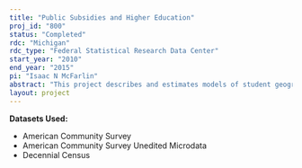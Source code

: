 ```yaml
---
title: "Public Subsidies and Higher Education"
proj_id: "800"
status: "Completed"
rdc: "Michigan"
rdc_type: "Federal Statistical Research Data Center"
start_year: "2010"
end_year: "2015"
pi: "Isaac N McFarlin"
abstract: "This project describes and estimates models of student geographic mobility. Its objective is to support ongoing research on college-going behavior among high school graduates. This work focuses on the college-going behavior of youth residing near college taxing districts. It exploits the abrupt change in tuition costs at college taxing district boundaries to estimate price elasticities of demand for higher education. For this proposal, we use household data from the restricted-version of the Decennial Census and the American Community Survey to test a key identifying assumption: college-age youth on opposite, yet adjacent, sides of community college taxing district boundaries are similar along observable dimensions. This work will enhance the utility Census Bureau data in two ways. First, it contributes to developing means of increasing the utility of Census Bureau data for analyzing public programs and policies. Accordingly, the project will link census blocks for a large state with detailed information on college taxing district attributes such as tuition levels and property tax rates. Furthermore, the proposal contributes to preparing estimates of population and characteristics of populations by examining the extent to which college tuition subsidies affect geographic mobility and whether such subsidies are capitalized into housing values."
layout: project
---
```


**Datasets Used:**

  - American Community Survey 
  - American Community Survey Unedited Microdata 
  - Decennial Census 

